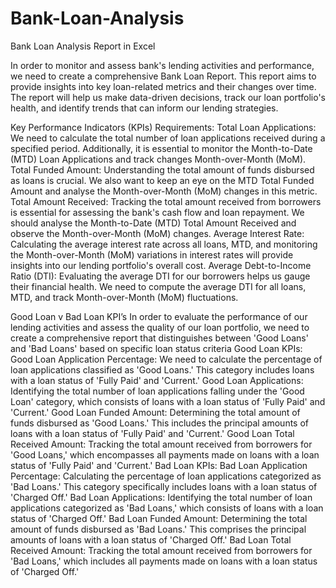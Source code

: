 # Bank-Loan-Analysis
Bank Loan Analysis Report in Excel

In order to monitor and assess bank's lending activities and performance, we need to create a comprehensive Bank Loan Report. This report aims to provide insights into key loan-related metrics and their changes over time. The report will help us make data-driven decisions, track our loan portfolio's health, and identify trends that can inform our lending strategies.

Key Performance Indicators (KPIs) Requirements:
Total Loan Applications: We need to calculate the total number of loan applications received during a specified period. Additionally, it is essential to monitor the Month-to-Date (MTD) Loan Applications and track changes Month-over-Month (MoM).
Total Funded Amount: Understanding the total amount of funds disbursed as loans is crucial. We also want to keep an eye on the MTD Total Funded Amount and analyse the Month-over-Month (MoM) changes in this metric.
Total Amount Received: Tracking the total amount received from borrowers is essential for assessing the bank's cash flow and loan repayment. We should analyse the Month-to-Date (MTD) Total Amount Received and observe the Month-over-Month (MoM) changes.
Average Interest Rate: Calculating the average interest rate across all loans, MTD, and monitoring the Month-over-Month (MoM) variations in interest rates will provide insights into our lending portfolio's overall cost.
Average Debt-to-Income Ratio (DTI): Evaluating the average DTI for our borrowers helps us gauge their financial health. We need to compute the average DTI for all loans, MTD, and track Month-over-Month (MoM) fluctuations.

Good Loan v Bad Loan KPI’s
In order to evaluate the performance of our lending activities and assess the quality of our loan portfolio, we need to create a comprehensive report that distinguishes between 'Good Loans' and 'Bad Loans' based on specific loan status criteria
Good Loan KPIs:
Good Loan Application Percentage: We need to calculate the percentage of loan applications classified as 'Good Loans.' This category includes loans with a loan status of 'Fully Paid' and 'Current.'
Good Loan Applications: Identifying the total number of loan applications falling under the 'Good Loan' category, which consists of loans with a loan status of 'Fully Paid' and 'Current.'
Good Loan Funded Amount: Determining the total amount of funds disbursed as 'Good Loans.' This includes the principal amounts of loans with a loan status of 'Fully Paid' and 'Current.'
Good Loan Total Received Amount: Tracking the total amount received from borrowers for 'Good Loans,' which encompasses all payments made on loans with a loan status of 'Fully Paid' and 'Current.'
Bad Loan KPIs:
Bad Loan Application Percentage: Calculating the percentage of loan applications categorized as 'Bad Loans.' This category specifically includes loans with a loan status of 'Charged Off.'
Bad Loan Applications: Identifying the total number of loan applications categorized as 'Bad Loans,' which consists of loans with a loan status of 'Charged Off.'
Bad Loan Funded Amount: Determining the total amount of funds disbursed as 'Bad Loans.' This comprises the principal amounts of loans with a loan status of 'Charged Off.'
Bad Loan Total Received Amount: Tracking the total amount received from borrowers for 'Bad Loans,' which includes all payments made on loans with a loan status of 'Charged Off.'
